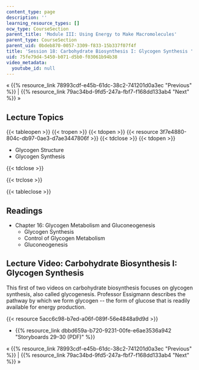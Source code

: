 ```yaml
---
content_type: page
description: ''
learning_resource_types: []
ocw_type: CourseSection
parent_title: 'Module III: Using Energy to Make Macromolecules'
parent_type: CourseSection
parent_uid: 0bdeb870-0057-3309-f833-15b337f07f4f
title: 'Session 18: Carbohydrate Biosynthesis I: Glycogen Synthesis '
uid: 75fe79d4-5450-b071-d5b0-f03061b94b38
video_metadata:
  youtube_id: null
---
```


« {{% resource_link 78993cdf-e45b-61dc-38c2-741201d0a3ec "Previous" %}} | {{% resource_link 79ac34bd-9fd5-247a-fbf7-f168dd133ab4 "Next" %}} »

Lecture Topics
--------------

{{< tableopen >}}
{{< tropen >}}
{{< tdopen >}}
{{< resource 3f7e4880-804c-db97-0ae3-d7ae3447806f >}}
{{< tdclose >}}
{{< tdopen >}}


*   Glycogen Structure
*   Glycogen Synthesis


{{< tdclose >}}

{{< trclose >}}

{{< tableclose >}}

Readings
--------

*   Chapter 16: Glycogen Metabolism and Gluconeogenesis
    *   Glycogen Synthesis
    *   Control of Glycogen Metabolism
    *   Gluconeogenesis

Lecture Video: Carbohydrate Biosynthesis I: Glycogen Synthesis
--------------------------------------------------------------

This first of two videos on carbohydrate biosynthesis focuses on glycogen synthesis, also called glycogenesis. Professor Essigmann describes the pathway by which we form glycogen -- the form of glucose that is readily available for energy production.

{{< resource 5acc6c98-b7ed-a06f-089f-56e4848a9d9d >}}

*   {{% resource_link dbbd659a-b720-9231-00fe-e6ae3536a942 "Storyboards 29–30 (PDF)" %}}

« {{% resource_link 78993cdf-e45b-61dc-38c2-741201d0a3ec "Previous" %}} | {{% resource_link 79ac34bd-9fd5-247a-fbf7-f168dd133ab4 "Next" %}} »